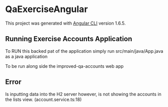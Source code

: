 # QaExerciseAngular

This project was generated with [Angular CLI](https://github.com/angular/angular-cli) version 1.6.5.

## Running Exercise Accounts Application

To RUN this backed pat of the application simply run src/main/java/App.java as a java application

To be run along side the improved-qa-accounts web app

## Error

Is inputting data into the H2 server however, is not showing the accounts in the lists view. (account.service.ts:18)
